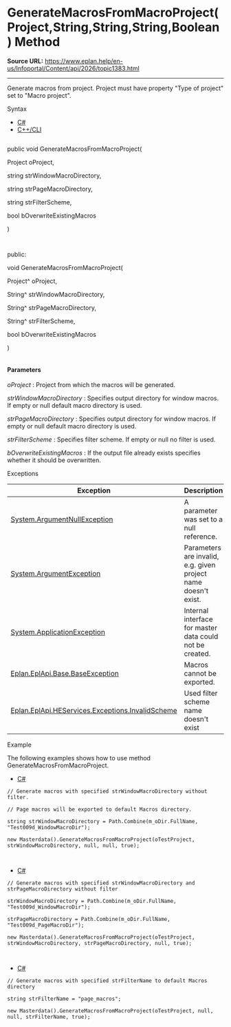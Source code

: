 # GenerateMacrosFromMacroProject(Project,String,String,String,Boolean) Method

**Source URL:** https://www.eplan.help/en-us/Infoportal/Content/api/2026/topic1383.html

---

Generate macros from project. Project must have property "Type of project" set to "Macro project".

Syntax

- [C#](#i-syntax-CS)
- [C++/CLI](#i-syntax-CPP2005)

```
```
public void GenerateMacrosFromMacroProject( 

   Project oProject,

   string strWindowMacroDirectory,

   string strPageMacroDirectory,

   string strFilterScheme,

   bool bOverwriteExistingMacros

)
```
```

```
```
public:

void GenerateMacrosFromMacroProject( 

   Project^ oProject,

   String^ strWindowMacroDirectory,

   String^ strPageMacroDirectory,

   String^ strFilterScheme,

   bool bOverwriteExistingMacros

)
```
```

#### Parameters

*oProject*
:   Project from which the macros will be generated.

*strWindowMacroDirectory*
:   Specifies output directory for window macros. If empty or null default macro directory is used.

*strPageMacroDirectory*
:   Specifies output directory for window macros. If empty or null default macro directory is used.

*strFilterScheme*
:   Specifies filter scheme. If empty or null no filter is used.

*bOverwriteExistingMacros*
:   If the output file already exists specifies whether it should be overwritten.

Exceptions

| Exception | Description |
| --- | --- |
| [System.ArgumentNullException](#) | A parameter was set to a null reference. |
| [System.ArgumentException](#) | Parameters are invalid, e.g. given project name doesn't exist. |
| [System.ApplicationException](#) | Internal interface for master data could not be created. |
| [Eplan.EplApi.Base.BaseException](Eplan.EplApi.Baseu~Eplan.EplApi.Base.BaseException.html) | Macros cannot be exported. |
| [Eplan.EplApi.HEServices.Exceptions.InvalidScheme](Eplan.EplApi.HEServicesu~Eplan.EplApi.HEServices.Exceptions.InvalidScheme.html) | Used filter scheme name doesn't exist |

Example

The following examples shows how to use method GenerateMacrosFromMacroProject.

- [C#](#i-tab-content-b1e1c4c2-fa10-454a-a095-a3b024e98e76)

```
// Generate macros with specified strWindowMacroDirectory without filter.

// Page macros will be exported to default Macros directory.

string strWindowMacroDirectory = Path.Combine(m_oDir.FullName, "Test009d_WindowMacroDir");

new Masterdata().GenerateMacrosFromMacroProject(oTestProject, strWindowMacroDirectory, null, null, true);



```

- [C#](#i-tab-content-638e34ab-0b9f-45c1-870f-c61a343f0a3c)

```
// Generate macros with specified strWindowMacroDirectory and strPageMacroDirectory without filter

strWindowMacroDirectory = Path.Combine(m_oDir.FullName, "Test009d_WindowMacroDir");

strPageMacroDirectory = Path.Combine(m_oDir.FullName, "Test009d_PageMacroDir");

new Masterdata().GenerateMacrosFromMacroProject(oTestProject, strWindowMacroDirectory, strPageMacroDirectory, null, true);



```

- [C#](#i-tab-content-589f49e3-1893-40d9-8e5b-274ea57254c3)

```
// Generate macros with specified strFilterName to default Macros directory

string strFilterName = "page_macros";

new Masterdata().GenerateMacrosFromMacroProject(oTestProject, null, null, strFilterName, true);



```
